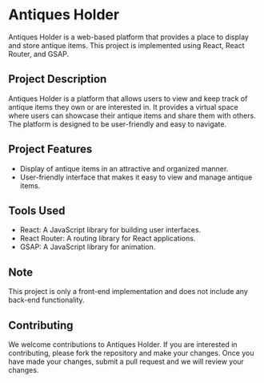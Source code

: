 # Antiques Holder

Antiques Holder is a web-based platform that provides a place to display and store antique items. This project is implemented using React, React Router, and GSAP.

## Project Description
Antiques Holder is a platform that allows users to view and keep track of antique items they own or are interested in. It provides a virtual space where users can showcase their antique items and share them with others. The platform is designed to be user-friendly and easy to navigate.

## Project Features
- Display of antique items in an attractive and organized manner.
- User-friendly interface that makes it easy to view and manage antique items.




## Tools Used
- React: A JavaScript library for building user interfaces.
- React Router: A routing library for React applications.
- GSAP: A JavaScript library for animation.

## Note
This project is only a front-end implementation and does not include any back-end functionality.

## Contributing
We welcome contributions to Antiques Holder. If you are interested in contributing, please fork the repository and make your changes. Once you have made your changes, submit a pull request and we will review your changes.
